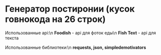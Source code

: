 # Генератор постиронии (кусок говнокода на 26 строк)

Использованные api:\n
**Foodish** - api для фоток еды\n
**Fish Text** - api для текста

Использованные библиотеки:\n
**requests, json, simpledemotivators**
